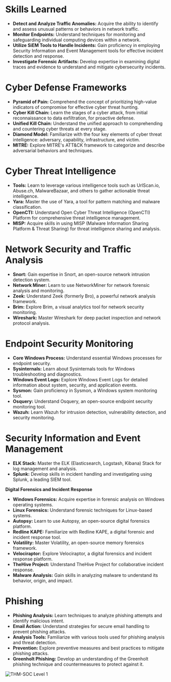 # Skills Learned

- **Detect and Analyze Traffic Anomalies:** Acquire the ability to identify and assess unusual patterns or behaviors in network traffic.
- **Monitor Endpoints:** Understand techniques for monitoring and safeguarding individual computing devices within a network.
- **Utilize SiEM Tools to Handle Incidents:** Gain proficiency in employing Security Information and Event Management tools for effective incident detection and response.
- **Investigate Forensic Artifacts:** Develop expertise in examining digital traces and evidence to understand and mitigate cybersecurity incidents.

# Cyber Defense Frameworks

- **Pyramid of Pain:** Comprehend the concept of prioritizing high-value indicators of compromise for effective cyber threat hunting.
- **Cyber Kill Chain:** Learn the stages of a cyber attack, from initial reconnaissance to data exfiltration, for proactive defense.
- **Unified Kill Chain:** Understand the unified approach to comprehending and countering cyber threats at every stage.
- **Diamond Model:** Familiarize with the four key elements of cyber threat intelligence: adversary, capability, infrastructure, and victim.
- **MITRE:** Explore MITRE's ATT&CK framework to categorize and describe adversarial behaviors and techniques.

# Cyber Threat Intelligence

- **Tools:** Learn to leverage various intelligence tools such as UrlScan.io, Abuse.ch, MalwareBazaar, and others to gather actionable threat intelligence.
- **Yara:** Master the use of Yara, a tool for pattern matching and malware classification.
- **OpenCTI:** Understand Open Cyber Threat Intelligence (OpenCTI) Platform for comprehensive threat intelligence management.
- **MISP:** Acquire skills in using MISP (Malware Information Sharing Platform & Threat Sharing) for threat intelligence sharing and analysis.

# Network Security and Traffic Analysis

- **Snort:** Gain expertise in Snort, an open-source network intrusion detection system.
- **Network Miner:** Learn to use NetworkMiner for network forensic analysis and monitoring.
- **Zeek:** Understand Zeek (formerly Bro), a powerful network analysis framework.
- **Brim:** Explore Brim, a visual analytics tool for network security monitoring.
- **Wireshark:** Master Wireshark for deep packet inspection and network protocol analysis.

# Endpoint Security Monitoring

- **Core Windows Process:** Understand essential Windows processes for endpoint security.
- **Sysinternals:** Learn about Sysinternals tools for Windows troubleshooting and diagnostics.
- **Windows Event Logs:** Explore Windows Event Logs for detailed information about system, security, and application events.
- **Sysmon:** Gain proficiency in Sysmon, a Windows system monitoring tool.
- **Osquery:** Understand Osquery, an open-source endpoint security monitoring tool.
- **Wazuh:** Learn Wazuh for intrusion detection, vulnerability detection, and security monitoring.

# Security Information and Event Management

- **ELK Stack:** Master the ELK (Elasticsearch, Logstash, Kibana) Stack for log management and analysis.
- **Splunk:** Develop skills in incident handling and investigating using Splunk, a leading SIEM tool.

**Digital Forensics and Incident Response**

- **Windows Forensics:** Acquire expertise in forensic analysis on Windows operating systems.
- **Linux Forensics:** Understand forensic techniques for Linux-based systems.
- **Autopsy:** Learn to use Autopsy, an open-source digital forensics platform.
- **Redline KAPE:** Familiarize with Redline KAPE, a digital forensic and incident response tool.
- **Volatility:** Master Volatility, an open-source memory forensics framework.
- **Velociraptor:** Explore Velociraptor, a digital forensics and incident response platform.
- **TheHive Project:** Understand TheHive Project for collaborative incident response.
- **Malware Analysis:** Gain skills in analyzing malware to understand its behavior, origin, and impact.

# Phishing

- **Phishing Analysis:** Learn techniques to analyze phishing attempts and identify malicious intent.
- **Email Action:** Understand strategies for secure email handling to prevent phishing attacks.
- **Analysis Tools:** Familiarize with various tools used for phishing analysis and threat detection.
- **Prevention:** Explore preventive measures and best practices to mitigate phishing attacks.
- **Greenholt Phishing:** Develop an understanding of the Greenholt phishing technique and countermeasures to protect against it.

![THM-SOC Level 1](https://github.com/Shawn-Nichol/TryHackMe/assets/30714313/e49a9928-4a90-4a03-bb6c-3831fb9f5fc9)
